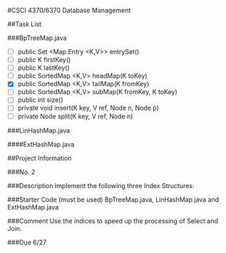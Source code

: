 #CSCI 4370/6370 Database Management

##Task List

###BpTreeMap.java
- [ ] public Set <Map.Entry <K,V>> entrySet()
- [ ] public K firstKey()
- [ ] public K lastKey()
- [ ] public SortedMap <K,V> headMap(K toKey)
- [x] public SortedMap <K,V> tailMap(K fromKey)
- [ ] public SortedMap <K,V> subMap(K fromKey, K toKey)
- [ ] public int size()
- [ ] private void insert(K key, V ref, Node n, Node p)
- [ ] private Node split(K key, V ref, Node n)

###LinHashMap.java

####ExtHashMap.java


##Project Information

###No.
2

###Description
Implement the following three Index Structures:

###Starter Code (must be used)
BpTreeMap.java, LinHashMap.java and ExtHashMap.java

###Comment
Use the indices to speed up the processing of Select and Join.

###Due
6/27
